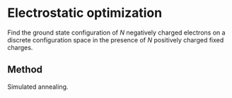 # Electrostatic optimization

Find the ground state configuration of _N_ negatively charged electrons on a discrete configuration space in the presence of _N_ positively charged fixed charges.

## Method
Simulated annealing.
